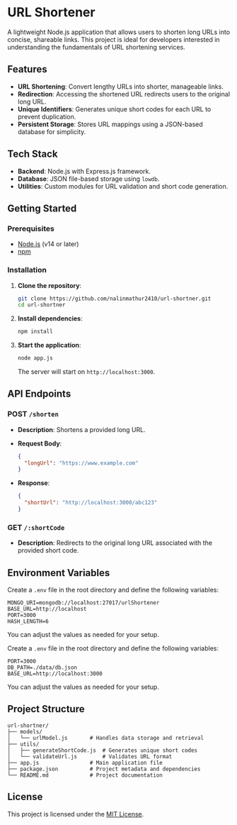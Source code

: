 # URL Shortener

A lightweight Node.js application that allows users to shorten long URLs into concise, shareable links. This project is ideal for developers interested in understanding the fundamentals of URL shortening services.

## Features

* **URL Shortening**: Convert lengthy URLs into shorter, manageable links.
* **Redirection**: Accessing the shortened URL redirects users to the original long URL.
* **Unique Identifiers**: Generates unique short codes for each URL to prevent duplication.
* **Persistent Storage**: Stores URL mappings using a JSON-based database for simplicity.

## Tech Stack

* **Backend**: Node.js with Express.js framework.
* **Database**: JSON file-based storage using `lowdb`.
* **Utilities**: Custom modules for URL validation and short code generation.

## Getting Started

### Prerequisites

* [Node.js](https://nodejs.org/) (v14 or later)
* [npm](https://www.npmjs.com/)

### Installation

1. **Clone the repository**:

   ```bash
   git clone https://github.com/nalinmathur2410/url-shortner.git
   cd url-shortner
   ```

2. **Install dependencies**:

   ```bash
   npm install
   ```

3. **Start the application**:

   ```bash
   node app.js
   ```

   The server will start on `http://localhost:3000`.

## API Endpoints

### POST `/shorten`

* **Description**: Shortens a provided long URL.

* **Request Body**:

  ```json
  {
    "longUrl": "https://www.example.com"
  }
  ```

* **Response**:

  ```json
  {
    "shortUrl": "http://localhost:3000/abc123"
  }
  ```

### GET `/:shortCode`

* **Description**: Redirects to the original long URL associated with the provided short code.

## Environment Variables

Create a `.env` file in the root directory and define the following variables:

```
MONGO_URI=mongodb://localhost:27017/urlShortener
BASE_URL=http://localhost
PORT=3000
HASH_LENGTH=6
```

You can adjust the values as needed for your setup.

Create a `.env` file in the root directory and define the following variables:

```
PORT=3000
DB_PATH=./data/db.json
BASE_URL=http://localhost:3000
```

You can adjust the values as needed for your setup.

## Project Structure

```
url-shortner/
├── models/
│   └── urlModel.js       # Handles data storage and retrieval
├── utils/
│   ├── generateShortCode.js  # Generates unique short codes
│   └── validateUrl.js        # Validates URL format
├── app.js                # Main application file
├── package.json          # Project metadata and dependencies
└── README.md             # Project documentation
```

## License

This project is licensed under the [MIT License](https://github.com/nalinmathur2410/url-shortner/blob/main/LICENSE).
